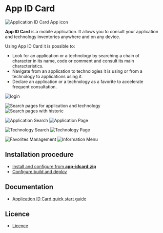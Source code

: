 # App ID Card

![Application ID Card App icon](docs/images/Favicon.png)

**App ID Card** is a mobile application. It allows you to consult your application and technology inventories anywhere and on any device.

Using App ID Card it is possible to:

- Look for an application or a technology by searching a chain of character in its name, code or comment and consult its main characteristics.
- Navigate from an application to technologies it is using or from a technology to applications using it.
- Declare an application or a technology as a favorite to accelerate frequent consultation.

![login](docs/images/QSG-TabletLoginPage.png
)

![Search pages for application and technology](docs/images/QSG-SearchPages.png)
![Search pages with historic](docs/images/QSG-SearchPagesWithHistoric.png)

![Application Search](docs/images/QSG-SearchPageApplication.png)
![Application Page](docs/images/QSG-ApplicationPage.png)

![Technology Search](docs/images/QSG-SearchPageTechnology.png)
![Technology Page](docs/images/QSG-TechnologyPage.png)

![Favorites Management](docs/images/QSG-FavoritesManagement.png)
![Information Menu](docs/images/QSG-InformationMenu.png)

## Installation procedure

- [Install and configure from **app-idcard.zip**](docs/deployment.md)
- [Configure build and deploy](docs/configure-build-deploy.md)

## Documentation

- [Application ID Card quick start guide](docs/readme.md)

## Licence

- [Licence](LICENSE)
